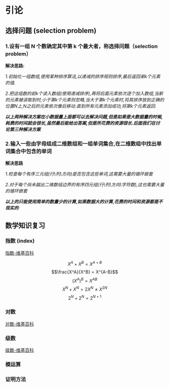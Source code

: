 # 引论
## 选择问题 (selection problem)

### 1.设有一组 N 个数确定其中第 k 个最大者，称选择问题（selection problem）

**解决思路:**

*1.初始化一组数组,使用某种排序算法,以递减的排序规则排序,最后返回弟k个元素的值.*

*2.把这组数的前k个读入数组(使用递减排序),再将后面元素依次逐个加入数组,当新的元素被读取到时,小于第k个元素则忽略,当大于第k个元素时,将其排序放到正确的位置N上,N之后的元素依次像后移动.直到所有元素添加成功,将第k个元素返回.*

***以上两种解决方案在小数据量上面都可以去解决问题,但是如果是大数据量的时候,耗费的时间就会很长,虽然最后能给出答案,但是所花费的资源很长.后面我们在讨论第三种解决方案***

### 2.输入一些由字母组成二维数组和一组单词集合,在二维数组中找出单词集合中包含的单词

**解决思路**

*1.检查每个有序三元组(行\列\方向)是否包含这些单词,这需要大量的循环嵌套*

*2.对于每个尚未越出二维数组边界的有序四元组(行\列\方向\字符数),这也需要大量的循环嵌套*

***以上的只能使用简单的数量少的计算,如果数据大的计算,花费的时间和资源都是不现实的***

## 数学知识复习 

### 指数 (index)
[指数-维基百科](https://zh.wikipedia.org/wiki/%E6%8C%87%E6%95%B0)

$$X^A + X^B = X^{A+B}$$
$$\frac{X^A}{X^B} = X^{A-B}$$
$$(X^A)^B = X^{AB}$$
$$X^N + X^N = 2X^N  \neq X^{2N}$$
$$2^N + 2^N = 2^{N+1}$$

### 对数
[对数-维基百科](https://zh.wikipedia.org/wiki/%E5%AF%B9%E6%95%B0)
### 级数
[级数-维基百科](https://zh.wikipedia.org/wiki/%E7%BA%A7%E6%95%B0)
### 模运算

### 证明方法

